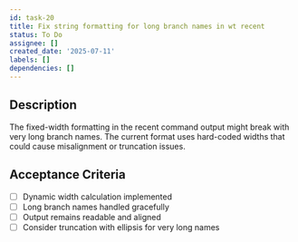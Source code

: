 ```yaml
---
id: task-20
title: Fix string formatting for long branch names in wt recent
status: To Do
assignee: []
created_date: '2025-07-11'
labels: []
dependencies: []
---
```


## Description

The fixed-width formatting in the recent command output might break with very long branch names. The current format uses hard-coded widths that could cause misalignment or truncation issues.

## Acceptance Criteria

- [ ] Dynamic width calculation implemented
- [ ] Long branch names handled gracefully
- [ ] Output remains readable and aligned
- [ ] Consider truncation with ellipsis for very long names
